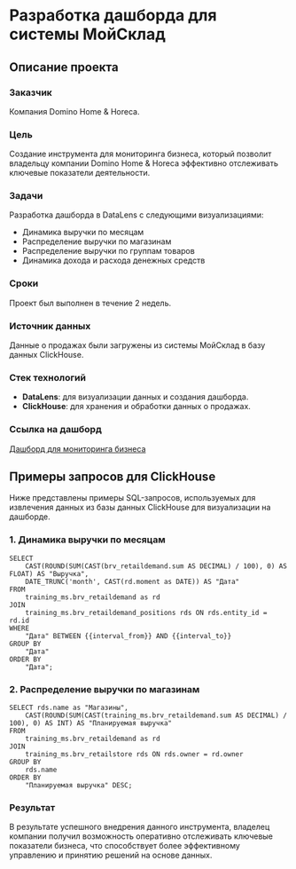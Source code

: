 # Разработка дашборда для системы МойСклад

## Описание проекта

### Заказчик
Компания Domino Home & Horeca.

### Цель
Создание инструмента для мониторинга бизнеса, который позволит владельцу компании Domino Home & Horeca эффективно отслеживать ключевые показатели деятельности.

### Задачи
Разработка дашборда в DataLens с следующими визуализациями:
- Динамика выручки по месяцам
- Распределение выручки по магазинам
- Распределение выручки по группам товаров
- Динамика дохода и расхода денежных средств

### Сроки
Проект был выполнен в течение 2 недель.

### Источник данных
Данные о продажах были загружены из системы МойСклад в базу данных ClickHouse.

### Стек технологий
- **DataLens**: для визуализации данных и создания дашборда.
- **ClickHouse**: для хранения и обработки данных о продажах.

### Ссылка на дашборд
[Дашборд для мониторинга бизнеса](https://datalens.yandex/h7i8qtcxo6s63)

## Примеры запросов для ClickHouse

Ниже представлены примеры SQL-запросов, используемых для извлечения данных из базы данных ClickHouse для визуализации на дашборде.

### 1. Динамика выручки по месяцам
```
SELECT 
    CAST(ROUND(SUM(CAST(brv_retaildemand.sum AS DECIMAL) / 100), 0) AS FLOAT) AS "Выручка",
    DATE_TRUNC('month', CAST(rd.moment as DATE)) AS "Дата"
FROM 
    training_ms.brv_retaildemand as rd
JOIN
    training_ms.brv_retaildemand_positions rds ON rds.entity_id = rd.id
WHERE
    "Дата" BETWEEN {{interval_from}} AND {{interval_to}}
GROUP BY 
    "Дата"
ORDER BY
    "Дата";
```

### 2. Распределение выручки по магазинам
```
SELECT rds.name as "Магазины",
    CAST(ROUND(SUM(CAST(training_ms.brv_retaildemand.sum AS DECIMAL) / 100), 0) AS INT) AS "Планируемая выручка"
FROM 
    training_ms.brv_retaildemand as rd
JOIN
    training_ms.brv_retailstore rds ON rds.owner = rd.owner
GROUP BY 
    rds.name
ORDER BY
    "Планируемая выручка" DESC;
```

### Результат
В результате успешного внедрения данного инструмента, владелец компании получил возможность оперативно отслеживать ключевые показатели бизнеса, что способствует более эффективному управлению и принятию решений на основе данных.